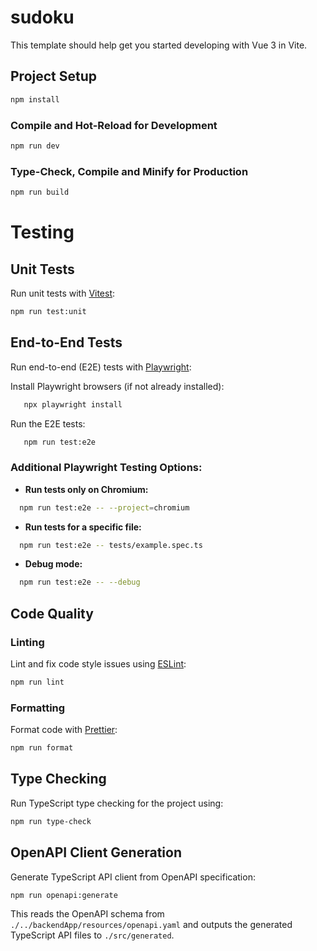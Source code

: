 # sudoku

This template should help get you started developing with Vue 3 in Vite.

## Project Setup

```sh
npm install
```

### Compile and Hot-Reload for Development

```sh
npm run dev
```

### Type-Check, Compile and Minify for Production

```sh
npm run build
```

# Testing

## Unit Tests

Run unit tests with [Vitest](https://vitest.dev/):

```sh
npm run test:unit
```

## End-to-End Tests

Run end-to-end (E2E) tests with [Playwright](https://playwright.dev/):

Install Playwright browsers (if not already installed):
```sh
   npx playwright install
```

Run the E2E tests:
```sh
   npm run test:e2e
```

### Additional Playwright Testing Options:

- **Run tests only on Chromium:**

```sh
  npm run test:e2e -- --project=chromium
```

- **Run tests for a specific file:**

```sh
  npm run test:e2e -- tests/example.spec.ts
```

- **Debug mode:**

```sh
  npm run test:e2e -- --debug
```

## Code Quality

### Linting

Lint and fix code style issues using [ESLint](https://eslint.org/):

```sh
npm run lint
```

### Formatting

Format code with [Prettier](https://prettier.io/):

```sh
npm run format
```

## Type Checking

Run TypeScript type checking for the project using:

```sh
npm run type-check
```

## OpenAPI Client Generation

Generate TypeScript API client from OpenAPI specification:

``` sh
npm run openapi:generate
```

This reads the OpenAPI schema from `./../backendApp/resources/openapi.yaml` and outputs the generated TypeScript API files to `./src/generated`.
